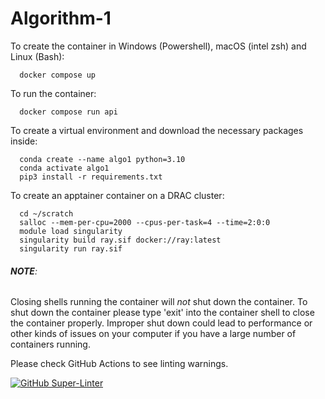 # Algorithm-1
To create the container in Windows (Powershell), macOS (intel zsh) 
  and Linux (Bash):

```
  docker compose up
```
  
  

To run the container: 
```
  docker compose run api
```


To create a virtual environment and download the necessary packages inside:
```
  conda create --name algo1 python=3.10
  conda activate algo1
  pip3 install -r requirements.txt 
```


To create an apptainer container on a DRAC cluster:
```
  cd ~/scratch
  salloc --mem-per-cpu=2000 --cpus-per-task=4 --time=2:0:0
  module load singularity
  singularity build ray.sif docker://ray:latest
  singularity run ray.sif
```


###### ***NOTE***:
Closing shells running the container will *not* shut down the container. 
To shut down the container please type 'exit' into the container shell
to close the container properly. Improper shut down could lead to 
performance or other kinds of issues on your computer if you have a 
large number of containers running.




Please check GitHub Actions to see linting warnings.

[![GitHub Super-Linter](https://github.com/SENG-499-Company-3/algorithm-1/actions/workflows/gh-super-linter.yml/badge.svg)](https://github.com/marketplace/actions/super-linter)
